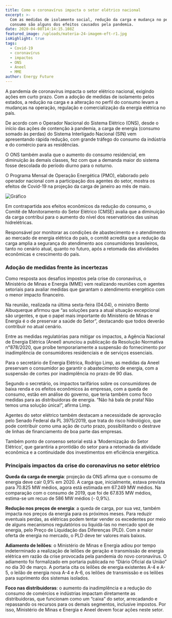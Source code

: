 ```yaml
---
title: Como o coronavírus impacta o setor elétrico nacional
excerpt: >-
  Com as medidas de isolamento social, redução da carga e mudança no perfil de
  consumo são alguns dos efeitos causados pela pandemia.  
date: 2020-04-08T14:14:15.108Z
featured_image: /uploads/materia-24-imagem-eft-r1.jpg
isHighlight: true
tags:
  - Covid-19
  - coronavírus
  - impactos
  - ONS
  - Aneel
  - MME
author: Energy Future
---
```

A pandemia de coronavírus impacta o setor elétrico nacional, exigindo ações em curto prazo. Com a adoção de medidas de isolamento pelos estados, a redução na carga e a alteração no perfil do consumo levam a mudanças na operação, regulação e comercialização da energia elétrica no país.

De acordo com o Operador Nacional do Sistema Elétrico (ONS), desde o início das ações de contenção à pandemia, a carga de energia (consumo somado às perdas) do Sistema Interligado Nacional (SIN) vem apresentando rápida redução, com grande tráfego do consumo da indústria e do comércio para as residências.

O ONS também avalia que o aumento do consumo residencial, em diminuição às demais classes, fez com que a demanda maior do sistema fosse descolada do período diurno para o noturno.

O Programa Mensal de Operação Energética (PMO), elaborado pelo operador nacional com a participação dos agentes do setor, mostra os efeitos de Covid-19 na projeção da carga de janeiro ao mês de maio.

![Gráfico](/uploads/gra_fico-mate_ria-24-r1.jpg "Gráfico")

Em contrapartida aos efeitos econômicos da redução do consumo, o Comitê de Monitoramento do Setor Elétrico (CMSE) avalia que a diminuição da carga contribui para o aumento do nível dos reservatórios das usinas hidrelétricas.

Responsável por monitorar as condições de abastecimento e o atendimento ao mercado de energia elétrica do país, o comitê acredita que a redução da carga amplia a segurança do atendimento aos consumidores brasileiros, tanto no cenário atual, quanto no futuro, após a retomada das atividades econômicas e crescimento do país.

### Adoção de medidas frente às incertezas

Como resposta aos desafios impostos pela crise do coronavírus, o Ministério de Minas e Energia (MME) vem realizando reuniões com agentes setoriais para avaliar medidas que garantam o atendimento energético com o menor impacto financeiro.

Na reunião, realizada na última sexta-feira (04.04), o ministro Bento Albuquerque afirmou que “as soluções para a atual situação excepcional são urgentes, e que o papel mais importante do Ministério de Minas e Energia é o de preservar a saúde do Setor”, destacando que todos deverão contribuir no atual cenário.

Entre as medidas regulatórias para mitigar os impactos, a Agência Nacional de Energia Elétrica (Aneel) anunciou a publicação da Resolução Normativa n°878/2020, que proíbe temporariamente a suspensão do fornecimento por inadimplência de consumidores residenciais e de serviços essenciais.

Para o secretário de Energia Elétrica, Rodrigo Limp, as medidas da Aneel preservam o consumidor ao garantir o abastecimento de energia, com a suspensão de cortes por inadimplência no prazo de 90 dias.

Segundo o secretário, os impactos tarifários sobre os consumidores de baixa renda e os efeitos econômicos às empresas, com a queda de consumo, estão em análise do governo, que teria também como foco medidas para as distribuidoras de energia. “Não há bala de prata! Não temos uma solução única!”, afirma Limp.

Agentes do setor elétrico também destacam a necessidade de aprovação pelo Senado Federal da PL 3975/2019, que trata do risco hidrológico, que pode contribuir como uma ação de curto prazo, possibilitando o destrave de linhas de financiamento de boa parte das empresas.

Também ponto de consenso setorial está a ‘Modernização do Setor Elétrico’, que garantiria a prontidão do setor para a retomada da atividade econômica e a continuidade dos investimentos em eficiência energética.

### Principais impactos da crise do coronavírus no setor elétrico

**Queda da carga de energia**: projeção da ONS afirma que o consumo de energia deve cair 0,9% em 2020. A carga que, inicialmente, estava prevista para 70.825 MW médios, agora está estimada em 67.249 MW médios. Na comparação com o consumo de 2019, que foi de 67.835 MW médios, estima-se um recuo de 586 MW médios (- 0,9%).

**Redução nos preços de energia**: a queda de carga, por sua vez, também impacta nos preços da energia para os próximos meses. Para reduzir eventuais perdas, as elétricas podem tentar vender os excedentes por meio de alguns mecanismos regulatórios ou liquidá-las no mercado spot de energia, pelo Preço de Liquidação das Diferenças (PLD). Com a maior oferta de energia no mercado, o PLD deve ter valores mais baixos.

**Adiamento de leilões**: o Ministério de Minas e Energia adiou por tempo indeterminado a realização de leilões de geração e transmissão de energia elétrica em razão da crise provocada pela pandemia do novo coronavírus. O adiamento foi formalizado em portaria publicada no “Diário Oficial da União” no dia 30 de março. A portaria cita os leilões de energia existentes A-4 e A-5, o leilão de energia nova A-4 e A-6, os leilões de transmissão e os leilões para suprimento dos sistemas isolados.

**Foco nas distribuidoras**: o aumento da inadimplência e a redução do consumo de comércios e indústrias impactam diretamente as distribuidoras, que funcionam como um “caixa” do setor, arrecadando e repassando os recursos para os demais segmentos, inclusive impostos. Por isso, Ministério de Minas e Energia e Aneel devem focar ações neste setor.